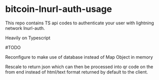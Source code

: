 # bitcoin-lnurl-auth-usage

This repo contains TS api codes to authenticate your user with lightning network lnurl-auth.

Heavily on Typescript 

#TODO

Reconfigure to make use of database instead of Map Object in memory

Rescale to return json which can then be processed into qr code on the from end instead of html/text format returned by default to the client.
